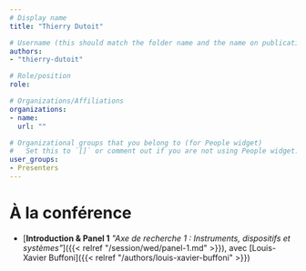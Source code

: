 ```yaml
---
# Display name
title: "Thierry Dutoit"

# Username (this should match the folder name and the name on publications)
authors:
- "thierry-dutoit"

# Role/position
role:

# Organizations/Affiliations
organizations:
- name: 
  url: ""

# Organizational groups that you belong to (for People widget)
#   Set this to `[]` or comment out if you are not using People widget.
user_groups:
- Presenters
---
```


<!-- # À propos

Elit exercitation eu occaecat velit ad. 
-->

# À la conférence

- [**Introduction & Panel 1** *"Axe de recherche 1 : Instruments, dispositifs et systèmes"*]({{< relref "/session/wed/panel-1.md" >}}), avec [Louis-Xavier Buffoni]({{< relref "/authors/louis-xavier-buffoni" >}})